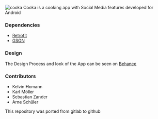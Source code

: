 ![cooka](https://i.imgur.com/zvud8sb.png)
Cooka is a cooking app with Social Media features developed for Android

### Dependencies

* [Retrofit](https://square.github.io/retrofit/)
* [GSON](https://github.com/google/gson)

### Design

The Design Process and look of the App can be seen on [Behance](https://www.behance.net/gallery/77020121/Cooka)

### Contributors

* Kelvin Homann
* Karl Möller
* Sebastian Zander
* Arne Schüler

This repository was ported from gitlab to github
